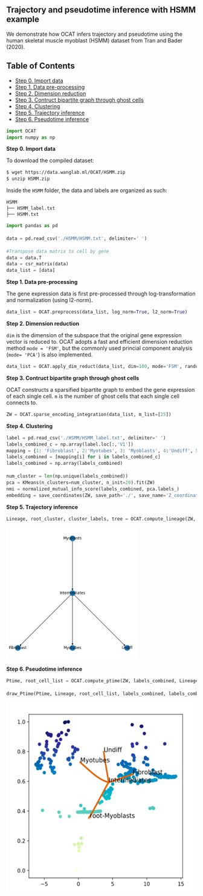 ## Trajectory and pseudotime inference with HSMM example 
We demonstrate how OCAT infers trajectory and pseudotime using the human skeletal muscle myoblast (HSMM) dataset from Tran and Bader (2020). 

## Table of Contents
- [Step 0. Import data](#data_import)
- [Step 1. Data pre-processing](#pre_processing)
- [Step 2. Dimension reduction](#dim_reduct)
- [Step 3. Contruct bipartite graph through ghost cells](#ghost_cell)
- [Step 4. Clustering](#clustering)
- [Step 5. Trajectory inference](#trajectory)
- [Step 6. Pseudotime inference](#pseudo)


```python
import OCAT
import numpy as np
```

<a name="data_import"></a>**Step 0. Import data**     

To download the compiled dataset:
```bash
$ wget https://data.wanglab.ml/OCAT/HSMM.zip
$ unzip HSMM.zip 
```

Inside the `HSMM` folder, the data and labels are organized as such:
```
HSMM
├── HSMM_label.txt
├── HSMM.txt
```

```python
import pandas as pd

data = pd.read_csv('./HSMM/HSMM.txt', delimiter=' ')

#Transpose data matrix to cell by gene
data = data.T
data = csr_matrix(data)
data_list = [data]
```

<a name="pre_processing"></a>**Step 1. Data pre-processing**

The gene expression data is first pre-processed through log-transformation and normalization (using l2-norm). 

```python
data_list = OCAT.preprocess(data_list, log_norm=True, l2_norm=True)
```
<a name="dim_reduct"></a>**Step 2. Dimension reduction**

`dim` is the dimension of the subspace that the original gene expression vector is reduced to. OCAT adopts a fast and efficient dimension reduction method `mode = 'FSM'`, but the commonly used princial component analysis (`mode= 'PCA'`) is also implemented. 

```python
data_list = OCAT.apply_dim_reduct(data_list, dim=100, mode='FSM', random_seed=42, upsample=False)
```

<a name="ghost_cell"></a>**Step 3. Contruct bipartite graph through ghost cells**

OCAT constructs a sparsified bipartite graph to embed the gene expression of each single cell. `m` is the number of ghost cells that each single cell connects to. 

```python
ZW = OCAT.sparse_encoding_integration(data_list, m_list=[25])
```

<a name="clustering"></a>**Step 4. Clustering**

```python
label = pd.read_csv('./HSMM/HSMM_label.txt', delimiter=' ')
labels_combined_c = np.array(label.loc[:,'V1'])
mapping = {1: 'Fibroblast', 2:'Myotubes', 3: 'Myoblasts', 4:'Undiff', 5:'Intermediates'}
labels_combined = [mapping[i] for i in labels_combined_c]
labels_combined = np.array(labels_combined)

num_cluster = len(np.unique(labels_combined))
pca = KMeans(n_clusters=num_cluster, n_init=20).fit(ZW)
nmi = normalized_mutual_info_score(labels_combined, pca.labels_)
embedding = save_coordinates(ZW, save_path='./', save_name='Z_coordinates_X.txt', labels_combined=labels_combined)
```


<a name="trajectory"></a>**Step 5. Trajectory inference**

```python
Lineage, root_cluster, cluster_labels, tree = OCAT.compute_lineage(ZW, labels_combined, root_cluster='Myoblasts', name='OE', reverse=0)
```
<img src="https://github.com/bowang-lab/OCAT/blob/master/img/trajectory.png" width="350" height="350"/>

<a name="pseudo"></a>**Step 6. Pseudotime inference**
```python
Ptime, root_cell_list = OCAT.compute_ptime(ZW, labels_combined, Lineage, root_cluster, embedding)

draw_Ptime(Ptime, Lineage, root_cell_list, labels_combined, labels_combined_c, embedding, './ptime.png', 'ptime.png')
```
<img src="https://github.com/bowang-lab/OCAT/blob/master/img/ptime.png" width="500" height="500"/>
